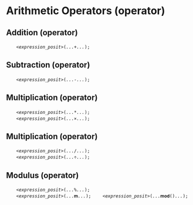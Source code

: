 # Arithmetic Operators (operator)


<a name="addition"></a>
## Addition (operator)
&nbsp;&nbsp;&nbsp;&nbsp;&nbsp;&nbsp; *`<expression_posit>`*`(`*`...`*`+`*`...`*`);`

<a name="subtraction"></a>
## Subtraction (operator)
&nbsp;&nbsp;&nbsp;&nbsp;&nbsp;&nbsp; *`<expression_posit>`*`(`*`...`*`-`*`...`*`);`

<a name="multiplication"></a>
## Multiplication (operator)
&nbsp;&nbsp;&nbsp;&nbsp;&nbsp;&nbsp; *`<expression_posit>`*`(`*`...`*`*`*`...`*`);`<br>
&nbsp;&nbsp;&nbsp;&nbsp;&nbsp;&nbsp; *`<expression_posit>`*`(`*`...`*`×`*`...`*`);`

<a name="division"></a>
## Multiplication (operator)
&nbsp;&nbsp;&nbsp;&nbsp;&nbsp;&nbsp; *`<expression_posit>`*`(`*`...`*`/`*`...`*`);`<br>
&nbsp;&nbsp;&nbsp;&nbsp;&nbsp;&nbsp; *`<expression_posit>`*`(`*`...`*`÷`*`...`*`);`

<a name="modulus"></a>
## Modulus (operator)
&nbsp;&nbsp;&nbsp;&nbsp;&nbsp;&nbsp; *`<expression_posit>`*`(`*`...`*`%`*`...`*`);`<br>
&nbsp;&nbsp;&nbsp;&nbsp;&nbsp;&nbsp; *`<expression_posit>`*`(`*`...`*`𝐦`*`...`*`);`
&nbsp;&nbsp;&nbsp;&nbsp;&nbsp;&nbsp; *`<expression_posit>`*`(`*`...`*`𝐦𝐨𝐝()`*`...`*`);`
       

